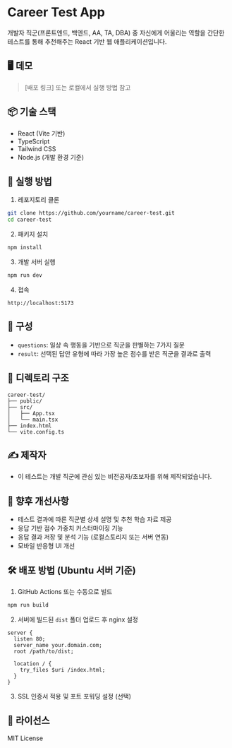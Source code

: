 # Career Test App

개발자 직군(프론트엔드, 백엔드, AA, TA, DBA) 중 자신에게 어울리는 역할을 간단한 테스트를 통해 추천해주는 React 기반 웹 애플리케이션입니다.

## 🖥 데모
> [배포 링크] 또는 로컬에서 실행 방법 참고

## 📦 기술 스택

- React (Vite 기반)
- TypeScript
- Tailwind CSS
- Node.js (개발 환경 기준)

## 🚀 실행 방법

1. 레포지토리 클론
```bash
git clone https://github.com/yourname/career-test.git
cd career-test
```

2. 패키지 설치
```bash
npm install
```

3. 개발 서버 실행
```bash
npm run dev
```

4. 접속
```
http://localhost:5173
```

## 🧠 구성

- `questions`: 일상 속 행동을 기반으로 직군을 판별하는 7가지 질문
- `result`: 선택된 답안 유형에 따라 가장 높은 점수를 받은 직군을 결과로 출력

## 📁 디렉토리 구조
```
career-test/
├── public/
├── src/
│   ├── App.tsx
│   └── main.tsx
├── index.html
└── vite.config.ts
```

## ✍️ 제작자
- 이 테스트는 개발 직군에 관심 있는 비전공자/초보자를 위해 제작되었습니다.

## 📌 향후 개선사항

- 테스트 결과에 따른 직군별 상세 설명 및 추천 학습 자료 제공
- 응답 기반 점수 가중치 커스터마이징 기능
- 응답 결과 저장 및 분석 기능 (로컬스토리지 또는 서버 연동)
- 모바일 반응형 UI 개선

## 🛠 배포 방법 (Ubuntu 서버 기준)

1. GitHub Actions 또는 수동으로 빌드
```bash
npm run build
```

2. 서버에 빌드된 `dist` 폴더 업로드 후 nginx 설정
```nginx
server {
  listen 80;
  server_name your.domain.com;
  root /path/to/dist;

  location / {
    try_files $uri /index.html;
  }
}
```

3. SSL 인증서 적용 및 포트 포워딩 설정 (선택)

## 🔗 라이선스
MIT License
